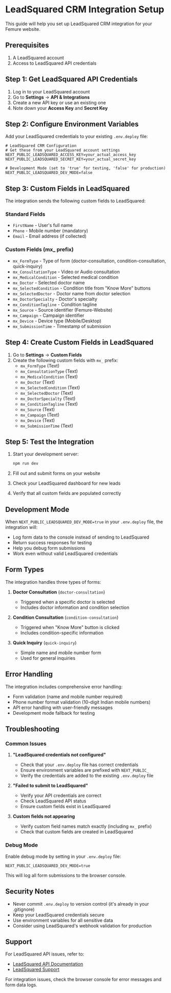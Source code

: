 # LeadSquared CRM Integration Setup

This guide will help you set up LeadSquared CRM integration for your Femure website.

## Prerequisites

1. A LeadSquared account
2. Access to LeadSquared API credentials

## Step 1: Get LeadSquared API Credentials

1. Log in to your LeadSquared account
2. Go to **Settings** → **API & Integrations**
3. Create a new API key or use an existing one
4. Note down your **Access Key** and **Secret Key**

## Step 2: Configure Environment Variables

Add your LeadSquared credentials to your existing `.env.deploy` file:

```env
# LeadSquared CRM Configuration
# Get these from your LeadSquared account settings
NEXT_PUBLIC_LEADSQUARED_ACCESS_KEY=your_actual_access_key
NEXT_PUBLIC_LEADSQUARED_SECRET_KEY=your_actual_secret_key

# Development Mode (set to 'true' for testing, 'false' for production)
NEXT_PUBLIC_LEADSQUARED_DEV_MODE=false
```

## Step 3: Custom Fields in LeadSquared

The integration sends the following custom fields to LeadSquared:

### Standard Fields
- `FirstName` - User's full name
- `Phone` - Mobile number (mandatory)
- `Email` - Email address (if collected)

### Custom Fields (mx_ prefix)
- `mx_FormType` - Type of form (doctor-consultation, condition-consultation, quick-inquiry)
- `mx_ConsultationType` - Video or Audio consultation
- `mx_MedicalCondition` - Selected medical condition
- `mx_Doctor` - Selected doctor name
- `mx_SelectedCondition` - Condition title from "Know More" buttons
- `mx_SelectedDoctor` - Doctor name from doctor selection
- `mx_DoctorSpecialty` - Doctor's specialty
- `mx_ConditionTagline` - Condition tagline
- `mx_Source` - Source identifier (Femure-Website)
- `mx_Campaign` - Campaign identifier
- `mx_Device` - Device type (Mobile/Desktop)
- `mx_SubmissionTime` - Timestamp of submission

## Step 4: Create Custom Fields in LeadSquared

1. Go to **Settings** → **Custom Fields**
2. Create the following custom fields with `mx_` prefix:
   - `mx_FormType` (Text)
   - `mx_ConsultationType` (Text)
   - `mx_MedicalCondition` (Text)
   - `mx_Doctor` (Text)
   - `mx_SelectedCondition` (Text)
   - `mx_SelectedDoctor` (Text)
   - `mx_DoctorSpecialty` (Text)
   - `mx_ConditionTagline` (Text)
   - `mx_Source` (Text)
   - `mx_Campaign` (Text)
   - `mx_Device` (Text)
   - `mx_SubmissionTime` (Text)

## Step 5: Test the Integration

1. Start your development server:
   ```bash
   npm run dev
   ```

2. Fill out and submit forms on your website
3. Check your LeadSquared dashboard for new leads
4. Verify that all custom fields are populated correctly

## Development Mode

When `NEXT_PUBLIC_LEADSQUARED_DEV_MODE=true` in your `.env.deploy` file, the integration will:
- Log form data to the console instead of sending to LeadSquared
- Return success responses for testing
- Help you debug form submissions
- Work even without valid LeadSquared credentials

## Form Types

The integration handles three types of forms:

1. **Doctor Consultation** (`doctor-consultation`)
   - Triggered when a specific doctor is selected
   - Includes doctor information and condition selection

2. **Condition Consultation** (`condition-consultation`)
   - Triggered when "Know More" button is clicked
   - Includes condition-specific information

3. **Quick Inquiry** (`quick-inquiry`)
   - Simple name and mobile number form
   - Used for general inquiries

## Error Handling

The integration includes comprehensive error handling:
- Form validation (name and mobile number required)
- Phone number format validation (10-digit Indian mobile numbers)
- API error handling with user-friendly messages
- Development mode fallback for testing

## Troubleshooting

### Common Issues

1. **"LeadSquared credentials not configured"**
   - Check that your `.env.deploy` file has correct credentials
   - Ensure environment variables are prefixed with `NEXT_PUBLIC_`
   - Verify the credentials are added to the existing `.env.deploy` file

2. **"Failed to submit to LeadSquared"**
   - Verify your API credentials are correct
   - Check LeadSquared API status
   - Ensure custom fields exist in LeadSquared

3. **Custom fields not appearing**
   - Verify custom field names match exactly (including `mx_` prefix)
   - Check that custom fields are created in LeadSquared

### Debug Mode

Enable debug mode by setting in your `.env.deploy` file:
```env
NEXT_PUBLIC_LEADSQUARED_DEV_MODE=true
```

This will log all form submissions to the browser console.

## Security Notes

- Never commit `.env.deploy` to version control (it's already in your .gitignore)
- Keep your LeadSquared credentials secure
- Use environment variables for all sensitive data
- Consider using LeadSquared's webhook validation for production

## Support

For LeadSquared API issues, refer to:
- [LeadSquared API Documentation](https://developers.leadsquared.com/)
- [LeadSquared Support](https://support.leadsquared.com/)

For integration issues, check the browser console for error messages and form data logs.
